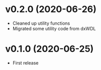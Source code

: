 # v0.2.0 (2020-06-26)

* Cleaned up utility functions
* Migrated some utility code from dxWDL

# v0.1.0 (2020-06-25)

* First release